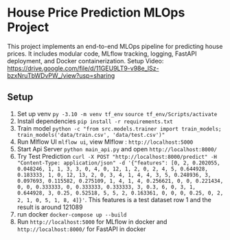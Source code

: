# House Price Prediction MLOps Project

This project implements an end-to-end MLOps pipeline for predicting house prices. It includes modular code, MLflow tracking, logging, FastAPI deployment, and Docker containerization.
Setup Video: https://drive.google.com/file/d/11GEU9LT9-v98e_lSz-bzxNruTbWDvPW_/view?usp=sharing

## Setup
1. Set up venv `py -3.10 -m venv tf_env` 
`source tf_env/Scripts/activate`
2. Install dependencies `pip install -r requirements.txt`
3. Train model `python -c "from src.models.trainer import train_models; train_models('data/train.csv', 'data/test.csv')"`
4. Run Mlflow UI `mlflow ui`, view Mlflow : `http://localhost:5000`
5. Start Api Server `python main_api.py` and open `http://localhost:8000/`
6. Try Test Prediction `curl -X POST "http://localhost:8000/predict" -H "Content-Type: application/json" -d '{"features": [0, 2, 0.202055, 0.048246, 1, 1, 3, 3, 0, 4, 0, 12, 1, 2, 0, 2, 4, 5, 0.644928, 0.183333, 1, 0, 12, 13, 2, 0, 3, 4, 1, 4, 4, 3, 5, 0.248936, 3, 0.097693, 0.115582, 0.275109, 1, 4, 1, 4, 0.256621, 0, 0, 0.221434, 0, 0, 0.333333, 0, 0.333333, 0.333333, 3, 0.3, 6, 0, 3, 1, 0.644928, 3, 0.25, 0.52518, 5, 5, 2, 0.163361, 0, 0, 0, 0.25, 0, 2, 2, 1, 0, 5, 1, 8, 4]}'`. This features is a test dataset row 1 and the result is around 121089
7. run docker `docker-compose up --build`
8. Run `http://localhost:5000` for MLflow in docker and `http://localhost:8000/` for FastAPI in docker

